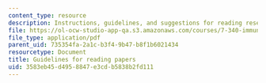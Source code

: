 ```yaml
---
content_type: resource
description: Instructions, guidelines, and suggestions for reading research papers.
file: https://ol-ocw-studio-app-qa.s3.amazonaws.com/courses/7-340-immune-evasion-how-sneaky-pathogens-avoid-host-surveillance-spring-2004/3583eb45d4958847e3cdb5838b2fd111_guideread_paper.pdf
file_type: application/pdf
parent_uid: 735354fa-2a1c-b3f4-9b47-b8f1b6021434
resourcetype: Document
title: Guidelines for reading papers
uid: 3583eb45-d495-8847-e3cd-b5838b2fd111
---
```

